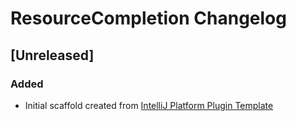 <!-- Keep a Changelog guide -> https://keepachangelog.com -->

# ResourceCompletion Changelog

## [Unreleased]
### Added
- Initial scaffold created from [IntelliJ Platform Plugin Template](https://github.com/JetBrains/intellij-platform-plugin-template)
